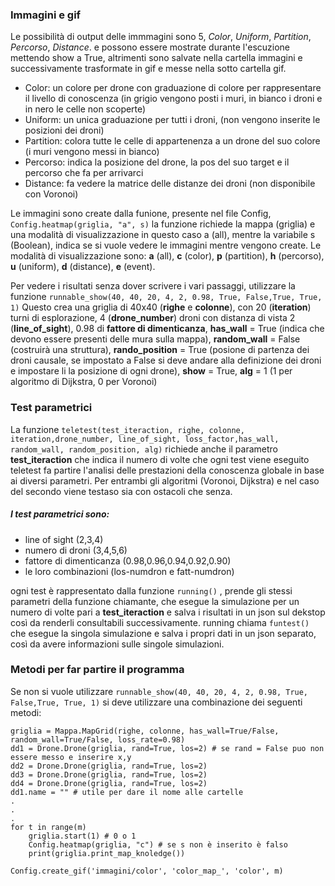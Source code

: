 


### Immagini e gif


Le possibilità di output delle immmagini sono 5, *Color*, *Uniform*, *Partition*, *Percorso*, *Distance*.
e possono essere mostrate durante l'escuzione mettendo show a True, altrimenti sono salvate nella cartella immagini 
e successivamente trasformate in gif e messe nella sotto cartella gif.
- Color: un colore per drone con graduazione di colore per rappresentare il livello di conoscenza 
(in grigio vengono posti i muri, in bianco i droni e in nero le celle non scoperte)
- Uniform: un unica graduazione per tutti i droni, (non vengono inserite le posizioni dei droni)
- Partition: colora tutte le celle di appartenenza a un drone del suo colore (i muri vengono messi in bianco)
- Percorso: indica la posizione del drone, la pos del suo target e il percorso che fa per arrivarci
- Distance: fa vedere la matrice delle distanze dei droni (non disponibile con Voronoi)


Le immagini sono create dalla funione, presente nel file Config, ```Config.heatmap(griglia, "a", s)``` 
la funzione richiede la mappa (griglia) e una modalità di visualizzazione in questo caso a (all), mentre la variabile 
s (Boolean), indica se si vuole vedere le immagini mentre vengono create.
Le modalità di visualizzazione sono: **a** (all), **c** (color), **p** (partition), **h** (percorso), **u** (uniform), 
**d** (distance), **e** (event).

Per vedere i risultati senza dover scrivere i vari passaggi, utilizzare la funzione
```runnable_show(40, 40, 20, 4, 2, 0.98, True, False,True, True, 1)```
Questo crea una griglia di 40x40 (**righe** e **colonne**), con 20 (**iteration**) turni di esplorazione, 4 
(**drone_number**) 
droni con distanza di vista 2 (**line_of_sight**), 0.98 di **fattore di dimenticanza**, 
**has_wall** = True (indica che devono essere presenti delle mura sulla mappa), **random_wall** = False 
(costruirà una struttura),
**rando_position** = True (posione di partenza dei droni causale, se impostato a False si deve andare 
alla definizione dei droni
e impostare li la posizione di ogni drone), **show** = True, **alg** = 1 (1 per algoritmo di Dijkstra, 0 per Voronoi)

### Test parametrici
La funzione ``` teletest(test_iteraction, righe, colonne, iteration,drone_number, line_of_sight, loss_factor,has_wall,
 random_wall, random_position, alg) ``` 
richiede anche il parametro **test_iteraction** che indica il numero di volte che ogni test viene eseguito
teletest fa partire l'analisi delle prestazioni della conoscenza globale in base ai diversi parametri. 
Per entrambi gli algoritmi (Voronoi, Dijkstra) e nel caso del secondo viene testaso sia con ostacoli che senza.

##### I test parametrici sono:
- line of sight (2,3,4)
- numero di droni (3,4,5,6)
- fattore di dimenticanza (0.98,0.96,0.94,0.92,0.90)
- le loro combinazioni (los-numdron e fatt-numdron)

ogni test è rappresentato dalla funzione ```running()``` , prende gli stessi parametri della funzione chiamante,
che esegue la simulazione per un numero di volte pari a **test_iteraction** e salva i risultati
in un json sul dekstop così da renderli consultabili successivamente. running chiama ```funtest()```
che esegue la singola simulazione e salva i propri dati in un json separato, 
così da avere informazioni sulle singole simulazioni.

### Metodi per far partire il programma
Se non si vuole utilizzare ```runnable_show(40, 40, 20, 4, 2, 0.98, True, False,True, True, 1)```
si deve utilizzare una combinazione dei seguenti metodi:
```
griglia = Mappa.MapGrid(righe, colonne, has_wall=True/False, random_wall=True/False, loss_rate=0.98)
dd1 = Drone.Drone(griglia, rand=True, los=2) # se rand = False puo non essere messo e inserire x,y
dd2 = Drone.Drone(griglia, rand=True, los=2)
dd3 = Drone.Drone(griglia, rand=True, los=2)
dd4 = Drone.Drone(griglia, rand=True, los=2)
dd1.name = "" # utile per dare il nome alle cartelle
.
.
.
for t in range(m)
    griglia.start(1) # 0 o 1
    Config.heatmap(griglia, "c") # se s non è inserito è falso
    print(griglia.print_map_knoledge())

Config.create_gif('immagini/color', 'color_map_', 'color', m)
```